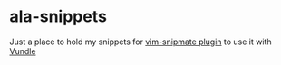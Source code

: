 ala-snippets
============

Just a place to hold my snippets for [vim-snipmate plugin](https://github.com/msanders/snipmate.vim) to use it with [Vundle](https://github.com/gmarik/Vundle.vim)
